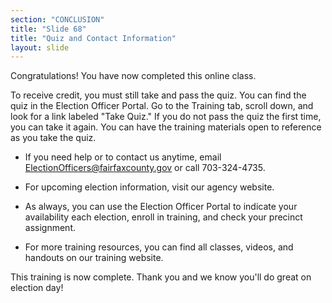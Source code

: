 ```yaml
---
section: "CONCLUSION"
title: "Slide 68"
title: "Quiz and Contact Information"
layout: slide
---
```


Congratulations! You have now completed this online class.

To receive credit, you must still take and pass the quiz. You can find the quiz in the Election Officer Portal. Go to the Training tab, scroll down, and look for a link labeled "Take Quiz." If you do not pass the quiz the first time, you can take it again. You can have the training materials open to reference as you take the quiz.

- If you need help or to contact us anytime, email ElectionOfficers@fairfaxcounty.gov or call 703-324-4735.
- For upcoming election information, visit our agency website.
- As always, you can use the Election Officer Portal to indicate your availability each election, enroll in training, and check your precinct assignment.

- For more training resources, you can find all classes, videos, and handouts on our training website.

This training is now complete. Thank you and we know you'll do great on election day!